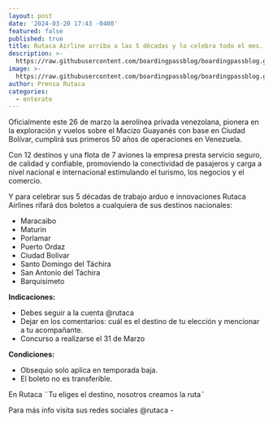```yaml
---
layout: post
date: '2024-03-20 17:43 -0400'
featured: false
published: true
title: Rutaca Airline arriba a las 5 décadas y lo celebra todo el mes.
description: >-
  https://raw.githubusercontent.com/boardingpassblog/boardingpassblog.github.io/main/assets/images/Rutaca.png
image: >-
  https://raw.githubusercontent.com/boardingpassblog/boardingpassblog.github.io/main/assets/images/Rutaca.png
author: Prensa Rutaca
categories:
  - enterate
---
```


Oficialmente este 26 de marzo la aerolínea privada venezolana, pionera en la exploración y vuelos sobre el Macizo Guayanés con base en Ciudad Bolívar, cumplirá sus primeros 50 años de operaciones en Venezuela. 

Con 12 destinos y una flota de 7 aviones la empresa presta servicio seguro, de calidad y confiable, promoviendo la conectividad de pasajeros y carga a nivel nacional e internacional estimulando el turismo, los negocios y el comercio.

Y para celebrar sus 5 décadas de trabajo arduo e innovaciones Rutaca Airlines rifará dos boletos a cualquiera de sus destinos nacionales:

- Maracaibo
- Maturín
- Porlamar
- Puerto Ordaz
- Ciudad Bolívar
- Santo Domingo del Táchira
- San Antonio del Táchira
- Barquisimeto

**Indicaciones:**

- Debes seguir a la cuenta @rutaca
- Dejar en los comentarios: cuál es el destino de tu elección y mencionar a tu acompañante.
- Concurso a realizarse el 31 de Marzo

**Condiciones:**

- Obsequio solo aplica en temporada baja.
- El boleto no es transferible.

En Rutaca ¨Tu eliges el destino, nosotros creamos la ruta¨

Para más info visita sus redes sociales @rutaca -
